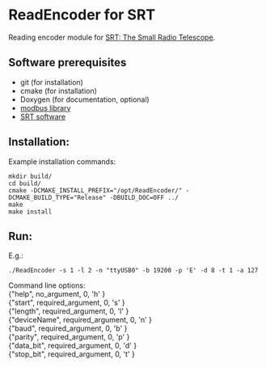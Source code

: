 # ReadEncoder for SRT
Reading encoder module for [SRT: The Small Radio Telescope](https://www.haystack.mit.edu/haystack-public-outreach/srt-the-small-radio-telescope-for-education/).


## Software prerequisites
* git (for installation)
* cmake (for installation)
* Doxygen (for documentation, optional)
* [modbus library](https://github.com/stephane/libmodbus)
* [SRT software](https://www.haystack.mit.edu/haystack-public-outreach/srt-the-small-radio-telescope-for-education/)

## Installation:
Example installation commands:
```
mkdir build/
cd build/
cmake -DCMAKE_INSTALL_PREFIX="/opt/ReadEncoder/" -DCMAKE_BUILD_TYPE="Release" -DBUILD_DOC=OFF ../
make
make install
```

## Run:
E.g.:
```
./ReadEncoder -s 1 -l 2 -n "ttyUSB0" -b 19200 -p 'E' -d 8 -t 1 -a 127
```
Command line options:\
{"help",       no_argument,       0,  'h' }\
{"start",      required_argument, 0,  's' }\
{"length",     required_argument, 0,  'l' }\
{"deviceName", required_argument, 0,  'n' }\
{"baud",       required_argument, 0,  'b' }\
{"parity",     required_argument, 0,  'p' }\
{"data_bit",   required_argument, 0,  'd' }\
{"stop_bit",   required_argument, 0,  't' }